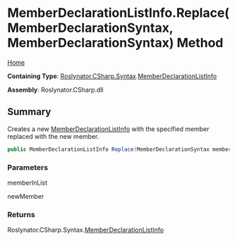 # MemberDeclarationListInfo\.Replace\(MemberDeclarationSyntax, MemberDeclarationSyntax\) Method

[Home](../../../../../README.md)

**Containing Type**: [Roslynator.CSharp.Syntax](../../README.md)\.[MemberDeclarationListInfo](../README.md)

**Assembly**: Roslynator\.CSharp\.dll

## Summary

Creates a new [MemberDeclarationListInfo](../README.md) with the specified member replaced with the new member\.

```csharp
public MemberDeclarationListInfo Replace(MemberDeclarationSyntax memberInList, MemberDeclarationSyntax newMember)
```

### Parameters

memberInList



newMember



### Returns

Roslynator\.CSharp\.Syntax\.[MemberDeclarationListInfo](../README.md)

